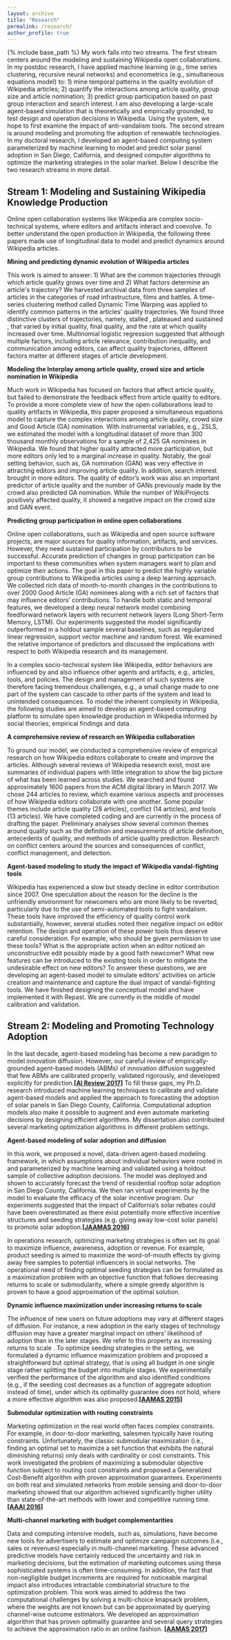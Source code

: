 ```yaml
---
layout: archive
title: "Research"
permalink: /research/
author_profile: true
---
```


{% include base_path %}
My work falls into two streams. The ​first stream centers around the modeling and sustaining Wikipedia open collaborations. In my postdoc research, I have applied machine learning (e.g., time series clustering, recursive neural networks) and econometrics (e.g., simultaneous equations model) to: 1) mine temporal patterns in the quality evolution of Wikipedia articles; 2) quantify the interactions among article quality, group size and article nomination; 3) predict group participation based on past group interaction and search interest. I am also developing a large-scale agent-based simulation that is theoretically and empirically grounded, to test design and operation decisions in Wikipedia. Using the system, we hope to first examine the impact of anti-vandalism tools. The ​second stream is around modeling and promoting the adoption of renewable technologies. In my doctoral research, I developed an agent-based computing
system parameterized by machine learning to model and predict solar panel adoption in San Diego, California, and designed computer algorithms to optimize the marketing strategies in the solar market. Below I describe the two research streams in more detail.

## Stream 1: Modeling and Sustaining Wikipedia Knowledge Production
Online open collaboration systems like Wikipedia are complex socio-technical systems, where editors and artifacts interact and coevolve. To better understand the open production in Wikipedia, the following three papers made use of longitudinal data to model and predict dynamics around Wikipedia articles.  

**Mining and predicting dynamic evolution of Wikipedia articles**
 
This work is aimed to answer: 1) What are the common trajectories through which article quality grows over time and 2) What factors determine an article's trajectory? We harvested archival data from three samples of articles in the
categories of road infrastructure, films and battles. A time-series clustering method called ​Dynamic Time Warping was applied to identify common patterns in the articles' quality trajectories. We found three distinctive clusters of trajectories, namely, ​stalled ​, ​plateaued and ​sustained ​, that varied by initial quality, final quality, and the rate at which quality increased over time. Multinomial logistic regression suggested that although multiple factors, including article relevance, contribution inequality, and communication among editors, can affect quality trajectories, different factors matter at different stages of article development. 

**Modeling the Interplay among article quality, crowd size and article nomination in Wikipedia**

​Much work in Wikipedia has focused on factors that affect article quality, but failed to demonstrate the feedback effect from article quality to editors. To provide a more complete view of how the open collaborations lead to quality artifacts in Wikipedia, this paper proposed a simultaneous equations model to capture the complex interactions among article quality, crowd size and Good Article (GA) nomination. With instrumental variables, e.g., 2SLS, we estimated the model with a longitudinal dataset of more than 300 thousand monthly observations for a sample of 2,425 GA nominees in Wikipedia. We found that higher quality attracted more participation, but more editors only led to a marginal increase in quality. Notably, the goal setting behavior, such as, GA nomination (GAN) was very effective in attracting editors and improving article quality. In addition, search interest brought in more editors. The quality of editor’s work
was also an important predictor of article quality and the number of GANs previously made by the crowd also predicted GA nomination. While the number of WikiProjects positively affected quality, it showed a negative impact on the crowd size and GAN event. 

**Predicting group participation in online open collaborations**

Online open collaborations, such as Wikipedia and open source software projects, are major sources for quality information, artifacts, and services. However, they need sustained participation by contributors to be successful. Accurate prediction of changes in group participation can be important to these communities when system managers want to plan and optimize their actions. The goal in this paper to predict the highly variable group contributions to Wikipedia articles using a deep learning approach. We collected rich data of month-to-month changes in the contributions to over 2000 Good Article (GA) nominees along with a rich set of factors that may influence editors’ contributions. To handle both static and temporal features, we developed a deep neural network model combining feedforward network layers with recurrent network layers (Long Short-Term Memory, LSTM). Our experiments suggested the model significantly outperformed in a holdout sample several baselines, such as regularized linear regression, support vector machine and random forest. We examined the relative importance of predictors and discussed the implications with respect to both Wikipedia research and its management. 

In a complex socio-technical system like Wikipedia, editor behaviors are influenced by and also influence other agents and artifacts, e.g., articles, tools, and policies. The design and management of such systems are therefore facing tremendous challenges, e.g., a small change made to one part of the system can cascade to other parts of the system and lead to unintended consequences. To model the inherent complexity in Wikipedia, the following studies are aimed to develop an agent-based computing platform to simulate open knowledge production in Wikipedia informed by social theories, empirical findings and data.

**A comprehensive review of research on Wikipedia collaboration**

​To ground our model, we conducted a comprehensive review of empirical research on how Wikipedia editors collaborate to create and improve the articles. Although several reviews of Wikipedia research exist, most are summaries of
individual papers with little integration to show the big picture of what has been learned across studies. We searched and found approximately 1600 papers from the ACM digital library in March 2017. We chose 244 articles to review, which examine various aspects and processes of how Wikipedia editors collaborate with one another. Some popular themes include article quality (28 articles), conflict (14 articles), and tools (13 articles). We have completed coding and are currently in the process of drafting the paper. Preliminary analyses show several common themes around quality such as the definition and measurements of article definition, antecedents of quality, and methods of article quality prediction.
Research on conflict centers around the sources and consequences of conflict, conflict management, and detection.  ​ 

**Agent-based modeling to study the impact of Wikipedia vandal-fighting tools**

​Wikipedia has experienced a slow but steady decline in editor contribution since 2007. One speculation about the reason for the decline is the unfriendly environment for newcomers who are more likely to be reverted, particularly due to the use of semi-automated tools to fight vandalism. These tools have improved the efficiency of quality control work substantially, however, several studies noted their negative impact on editor retention. The design and operation of these power tools thus deserve careful consideration. For example, who should be given permission to use these tools? What is the appropriate action when an editor noticed an unconstructive edit possibly made by a good faith newcomer? What new features can be introduced to the existing tools in order to mitigate the undesirable effect on new editors? To answer these questions, we are developing an agent-based model to simulate editors’ activities on article creation and maintenance and capture the dual impact of vandal-fighting tools. We have finished designing the conceptual model and have implemented it with Repast. We are currently in the middle of model calibration and validation.

## Stream 2: Modeling and Promoting Technology Adoption

In the last decade, agent-based modeling has become a new paradigm to model innovation diffusion. However, our careful review of empirically-grounded agent-based models (ABMs) of innovation diffusion suggested that few ABMs are calibrated properly, validated rigorously, and developed explicitly for prediction.__[[AI Review 2017](http://haifeng-zhang.github.io/files/abmsurvey.pdf)]__ To fill these gaps, my Ph.D. research introduced machine learning techniques to calibrate and validate agent-based models and applied the approach to forecasting the adoption of solar panels in San Diego County, California. Computational adoption models also make it possible to augment and even automate marketing decisions by designing efficient algorithms. My dissertation also contributed several marketing optimization algorithms in different problem settings. 

**Agent-based modeling of solar adoption and diffusion**

In this work, we proposed a novel, data-driven agent-based modeling framework, in which assumptions about individual behaviors were rooted in and parameterized by machine learning and validated using a holdout sample of collective adoption decisions. The model was deployed and shown to accurately forecast the trend of residential rooftop solar adoption in San Diego County, California. We then ran virtual experiments by the model to evaluate the efficacy of the solar incentive program. Our experiments suggested that the impact of California’s solar rebates could have been overestimated as there exist potentially more effective incentive structures and seeding strategies (e.g. giving away low-cost solar panels) to promote solar adoption.__[[JAAMAS 2016](http://haifeng-zhang.github.io/files/ddabm.pdf)]__

In operations research, optimizing marketing strategies is often set its goal to maximize influence, awareness, adoption or revenue. For example, product seeding is aimed to maximize the word-of-mouth effects by giving away free samples to potential influencers in social networks. The operational need of finding optimal seeding strategies can be formulated as a maximization problem with an objective function that follows decreasing returns to scale or submodularity, where a simple greedy algorithm is proven to have a good approximation of the optimal solution.

**Dynamic influence maximization under increasing returns to scale** 

​The influence of new users on future adoptions may vary at different stages of diffusion. For instance, a new adoption in the early stages of technology diffusion may have a greater marginal impact on others’ likelihood of adoption than in the later stages. We refer to this property as ​increasing returns to scale ​. To optimize seeding strategies in the setting, we formulated a dynamic influence maximization problem and proposed a straightforward but optimal strategy, that is using all budget in one single stage rather splitting the budget into multiple stages. We experimentally verified the performance of the algorithm and also identified conditions (e.g., if the seeding cost decreases as a function of aggregate adoption instead of time), under which its optimality guarantee does not hold, where a more effective algorithm was also proposed.__[[AAMAS 2015](http://haifeng-zhang.github.io/files/influmax.pdf)]__ 

**Submodular optimization with routing constraints**

Marketing optimization in the real world often faces complex constraints. For example, in door-to-door marketing, salesmen typically have routing constraints. Unfortunately, the classic submodular maximization (i.e., finding an optimal set to maximize a ​set function that exhibits the natural diminishing returns) only deals with cardinality or cost constraints. This work investigated the problem of maximizing a submodular objective function subject to routing cost constraints
and proposed a Generalized Cost-Benefit algorithm with proven approximation guarantees. Experiments on both real and simulated networks from mobile sensing and door-to-door marketing showed that our algorithm achieved significantly higher utility than state-of-the-art methods with lower and competitive running time.__[[AAAI 2016](http://haifeng-zhang.github.io/files/submax.pdf)]__  

**Multi-channel marketing with budget complementarities**

​Data and computing intensive models, such as, simulations, have become new tools for advertisers to estimate and optimize campaign outcomes (i.e., sales or revenues) especially in multi-channel marketing. These advanced predictive models have
certainly reduced the uncertainty and risk in marketing decisions, but the estimation of marketing outcomes using these sophisticated systems is often time-consuming. In addition, the fact that non-negligible budget increments are required for noticeable marginal impact also introduces intractable combinatorial structure to the optimization problem. This work was aimed to address the two computational challenges by solving a multi-choice knapsack problem, where the weights are not known but can be approximated by querying channel-wise outcome estimators. We developed an approximation algorithm that has proven optimality guarantee and several query strategies to achieve the approximation ratio in an online fashion.​ __[[AAMAS 2017](http://haifeng-zhang.github.io/files/multichan.pdf)]__
